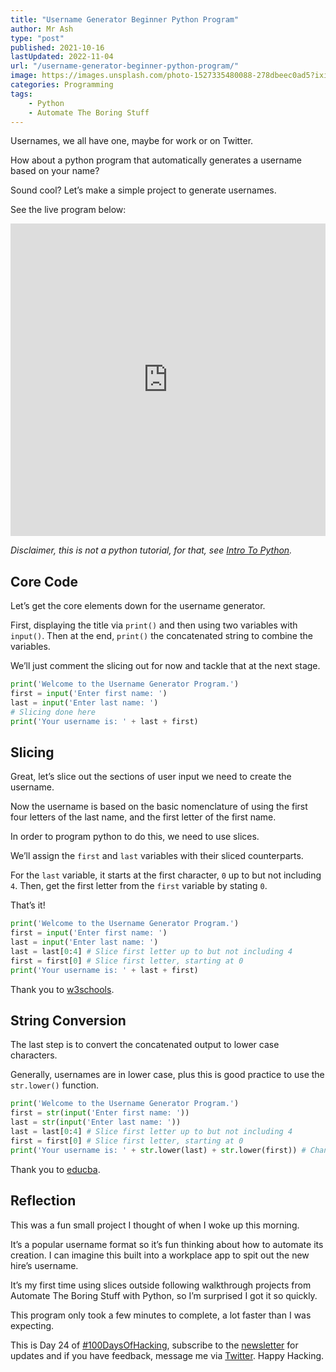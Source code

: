 ```yaml
---
title: "Username Generator Beginner Python Program"
author: Mr Ash
type: "post"
published: 2021-10-16
lastUpdated: 2022-11-04
url: "/username-generator-beginner-python-program/"
image: https://images.unsplash.com/photo-1527335480088-278dbeec0ad5?ixid=MnwxNTI0MzJ8MHwxfGFsbHx8fHx8fHx8fDE2MzQzNjUyOTU&ixlib=rb-1.2.1&fm=jpg&q=85&fit=crop&w=2560&h=1707
categories: Programming
tags:
    - Python
    - Automate The Boring Stuff
---
```


<!-- <iframe frameborder="0" height="102px" loading="lazy" scrolling="no" src="https://anchor.fm/mrashleyball/embed/episodes/Username-Generator--Beginner-Python-Program-e18s80g" width="400px"></iframe> -->

Usernames, we all have one, maybe for work or on Twitter.

How about a python program that automatically generates a username based on your name?

Sound cool? Let’s make a simple project to generate usernames.

See the live program below:

<iframe frameborder="0" height="500px" loading="lazy" src="https://replit.com/@mrashleyball/Username-Generator?lite=true" width="100%"></iframe>

*Disclaimer, this is not a python tutorial, for that, see [Intro To Python](https://mrash.co/intro-to-python-free-python-starter-guide/).*

## Core Code

Let’s get the core elements down for the username generator.

First, displaying the title via `print()` and then using two variables with `input()`. Then at the end, `print()` the concatenated string to combine the variables.

We’ll just comment the slicing out for now and tackle that at the next stage.

```python
print('Welcome to the Username Generator Program.')
first = input('Enter first name: ')
last = input('Enter last name: ')
# Slicing done here
print('Your username is: ' + last + first)
```

## Slicing

Great, let’s slice out the sections of user input we need to create the username.

Now the username is based on the basic nomenclature of using the first four letters of the last name, and the first letter of the first name.

In order to program python to do this, we need to use slices.

We’ll assign the `first` and `last` variables with their sliced counterparts.

For the `last` variable, it starts at the first character, `0` up to but not including `4`. Then, get the first letter from the `first` variable by stating `0`.

That’s it!

```python
print('Welcome to the Username Generator Program.')
first = input('Enter first name: ')
last = input('Enter last name: ')
last = last[0:4] # Slice first letter up to but not including 4 
first = first[0] # Slice first letter, starting at 0
print('Your username is: ' + last + first)
```

Thank you to [w3schools](https://www.w3schools.com/python/python_strings_slicing.asp).

## String Conversion

The last step is to convert the concatenated output to lower case characters.

Generally, usernames are in lower case, plus this is good practice to use the `str.lower()` function.

```python
print('Welcome to the Username Generator Program.')
first = str(input('Enter first name: '))
last = str(input('Enter last name: '))
last = last[0:4] # Slice first letter up to but not including 4 
first = first[0] # Slice first letter, starting at 0
print('Your username is: ' + str.lower(last) + str.lower(first)) # Change to lower case for username format
```

Thank you to [educba](https://www.educba.com/lowercase-in-python/).

## Reflection

This was a fun small project I thought of when I woke up this morning.

It’s a popular username format so it’s fun thinking about how to automate its creation. I can imagine this built into a workplace app to spit out the new hire’s username.

It’s my first time using slices outside following walkthrough projects from Automate The Boring Stuff with Python, so I’m surprised I got it so quickly.

This program only took a few minutes to complete, a lot faster than I was expecting.

This is Day 24 of [#100DaysOfHacking](https://mrash.co/100daysofhacking/), subscribe to the [newsletter](https://go.mrash.co/newsletter) for updates and if you have feedback, message me via [Twitter](https://twitter.com/mrashleyball). Happy Hacking.